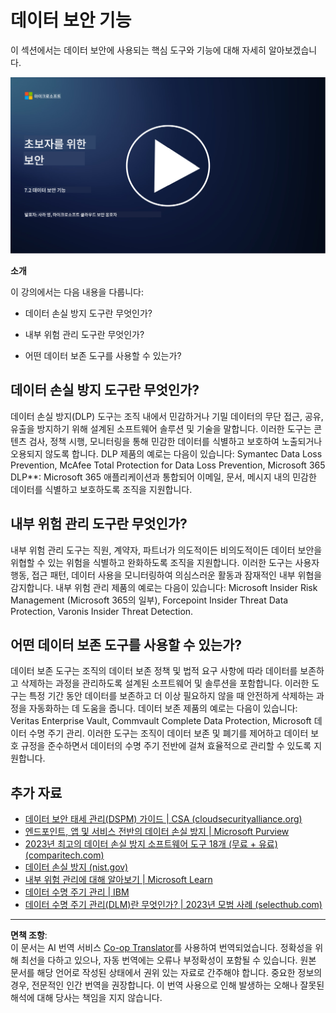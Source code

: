 <!--
CO_OP_TRANSLATOR_METADATA:
{
  "original_hash": "50697add9758e54693442d502d2d5f8a",
  "translation_date": "2025-09-03T18:43:45+00:00",
  "source_file": "7.2 Data security capabilities.md",
  "language_code": "ko"
}
-->
# 데이터 보안 기능

이 섹션에서는 데이터 보안에 사용되는 핵심 도구와 기능에 대해 자세히 알아보겠습니다.

[![비디오 보기](../../translated_images/7-2_placeholder.1f3c39f0c7cfea7ef355438079e171e047a0f79c8dc0b63ad78513b1910f7cdf.ko.png)](https://learn-video.azurefd.net/vod/player?id=0c9fff7c-e17c-4a14-ac3b-69b5a5786f55)

**소개**

이 강의에서는 다음 내용을 다룹니다:

- 데이터 손실 방지 도구란 무엇인가?

- 내부 위험 관리 도구란 무엇인가?

- 어떤 데이터 보존 도구를 사용할 수 있는가?

## 데이터 손실 방지 도구란 무엇인가?

데이터 손실 방지(DLP) 도구는 조직 내에서 민감하거나 기밀 데이터의 무단 접근, 공유, 유출을 방지하기 위해 설계된 소프트웨어 솔루션 및 기술을 말합니다. 이러한 도구는 콘텐츠 검사, 정책 시행, 모니터링을 통해 민감한 데이터를 식별하고 보호하여 노출되거나 오용되지 않도록 합니다. DLP 제품의 예로는 다음이 있습니다: Symantec Data Loss Prevention, McAfee Total Protection for Data Loss Prevention, Microsoft 365 DLP**: Microsoft 365 애플리케이션과 통합되어 이메일, 문서, 메시지 내의 민감한 데이터를 식별하고 보호하도록 조직을 지원합니다.

## 내부 위험 관리 도구란 무엇인가?

내부 위험 관리 도구는 직원, 계약자, 파트너가 의도적이든 비의도적이든 데이터 보안을 위협할 수 있는 위험을 식별하고 완화하도록 조직을 지원합니다. 이러한 도구는 사용자 행동, 접근 패턴, 데이터 사용을 모니터링하여 의심스러운 활동과 잠재적인 내부 위협을 감지합니다. 내부 위험 관리 제품의 예로는 다음이 있습니다: Microsoft Insider Risk Management (Microsoft 365의 일부), Forcepoint Insider Threat Data Protection, Varonis Insider Threat Detection.

## 어떤 데이터 보존 도구를 사용할 수 있는가?

데이터 보존 도구는 조직의 데이터 보존 정책 및 법적 요구 사항에 따라 데이터를 보존하고 삭제하는 과정을 관리하도록 설계된 소프트웨어 및 솔루션을 포함합니다. 이러한 도구는 특정 기간 동안 데이터를 보존하고 더 이상 필요하지 않을 때 안전하게 삭제하는 과정을 자동화하는 데 도움을 줍니다. 데이터 보존 제품의 예로는 다음이 있습니다: Veritas Enterprise Vault, Commvault Complete Data Protection, Microsoft 데이터 수명 주기 관리. 이러한 도구는 조직이 데이터 보존 및 폐기를 제어하고 데이터 보호 규정을 준수하면서 데이터의 수명 주기 전반에 걸쳐 효율적으로 관리할 수 있도록 지원합니다.

## 추가 자료

- [데이터 보안 태세 관리(DSPM) 가이드 | CSA (cloudsecurityalliance.org)](https://cloudsecurityalliance.org/blog/2023/03/31/the-big-guide-to-data-security-posture-management-dspm/)
- [엔드포인트, 앱 및 서비스 전반의 데이터 손실 방지 | Microsoft Purview](https://youtu.be/hvqq8L_0kgI)
- [2023년 최고의 데이터 손실 방지 소프트웨어 도구 18개 (무료 + 유료) (comparitech.com)](https://www.comparitech.com/data-privacy-management/data-loss-prevention-tools-software/)
- [데이터 손실 방지 (nist.gov)](https://tsapps.nist.gov/publication/get_pdf.cfm?pub_id=904672)
- [내부 위험 관리에 대해 알아보기 | Microsoft Learn](https://learn.microsoft.com/purview/insider-risk-management?WT.mc_id=academic-96948-sayoung)
- [데이터 수명 주기 관리 | IBM](https://www.ibm.com/topics/data-lifecycle-management)
- [데이터 수명 주기 관리(DLM)란 무엇인가? | 2023년 모범 사례 (selecthub.com)](https://www.selecthub.com/big-data-analytics/data-lifecycle-management/)

---

**면책 조항**:  
이 문서는 AI 번역 서비스 [Co-op Translator](https://github.com/Azure/co-op-translator)를 사용하여 번역되었습니다. 정확성을 위해 최선을 다하고 있으나, 자동 번역에는 오류나 부정확성이 포함될 수 있습니다. 원본 문서를 해당 언어로 작성된 상태에서 권위 있는 자료로 간주해야 합니다. 중요한 정보의 경우, 전문적인 인간 번역을 권장합니다. 이 번역 사용으로 인해 발생하는 오해나 잘못된 해석에 대해 당사는 책임을 지지 않습니다.  